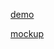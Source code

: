[demo](https://nanccyy.github.io/slider/)

[mockup](https://xd.adobe.com/view/f44262b3-b440-481e-9559-0331e548b30f-a111/screen/65756430-beb6-4c32-8ead-3bd4c3c228b8/)
